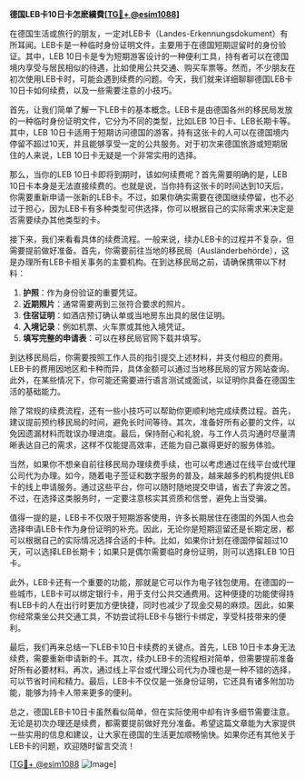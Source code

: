 **德国LEB卡10日卡怎麽續費[[TG💪+ @esim1088](https://t.me/s/esim1088)]**

在德国生活或旅行的朋友，一定对LEB卡（Landes-Erkennungsdokument）有所耳闻。LEB卡是一种临时身份证明文件，主要用于在德国短期逗留时的身份验证。其中，LEB 10日卡是专为短期游客设计的一种便利工具，持有者可以在德国境内享受与居民相似的待遇，比如使用公共交通、购买车票等。然而，不少朋友在初次使用LEB卡时，可能会遇到续费的问题。今天，我们就来详细聊聊德国LEB卡10日卡如何续费，以及一些需要注意的小技巧。

首先，让我们简单了解一下LEB卡的基本概念。LEB卡是由德国各州的移民局发放的一种临时身份证明文件，它分为不同的类型，比如LEB 10日卡、LEB长期卡等。其中，LEB 10日卡适用于短期访问德国的游客，持有这张卡的人可以在德国境内停留不超过10天，并且能够享受一定的公共服务。对于初次来德国旅游或短期居住的人来说，LEB 10日卡无疑是一个非常实用的选择。

那么，当你的LEB 10日卡即将到期时，该如何续费呢？首先需要明确的是，LEB 10日卡本身是无法直接续费的。也就是说，当你持有这张卡的时间达到10天后，你需要重新申请一张新的LEB卡。不过，如果你确实需要在德国继续停留，也不必过于担心，因为LEB卡有多种类型可供选择，你可以根据自己的实际需求来决定是否需要续办其他类型的卡。

接下来，我们来看看具体的续费流程。一般来说，续办LEB卡的过程并不复杂，但需要提前做好准备。首先，你需要前往当地的移民局（Ausländerbehörde），这是办理所有LEB卡相关事务的主要机构。在到达移民局之前，请确保携带以下材料：

1. **护照**：作为身份验证的重要凭证。
2. **近期照片**：通常需要两到三张符合要求的照片。
3. **住宿证明**：如酒店预订确认单或当地房东出具的居住证明。
4. **入境记录**：例如机票、火车票或其他入境凭证。
5. **填写完整的申请表**：可以在移民局官网下载并填写。

到达移民局后，你需要按照工作人员的指引提交上述材料，并支付相应的费用。LEB卡的费用因地区和卡种而异，具体金额可以通过当地移民局的官方网站查询。此外，在某些情况下，你可能还需要进行语言测试或面试，以证明你具备在德国生活的基础能力。

除了常规的续费流程，还有一些小技巧可以帮助你更顺利地完成续费过程。首先，建议提前预约移民局的时间，避免长时间等待。其次，准备好所有必要的文件，以免因遗漏材料而耽误办理进度。最后，保持耐心和礼貌，与工作人员沟通时尽量清晰表达自己的需求，这样不仅能提高效率，还能为自己赢得更好的服务体验。

当然，如果你不想亲自前往移民局办理续费手续，也可以考虑通过在线平台或代理公司代为办理。如今，随着电子签证和数字服务的普及，越来越多的机构提供LEB卡的线上申请服务。通过这些平台，你可以随时随地提交申请，省去了奔波之苦。不过，在选择这类服务时，一定要注意核实其资质和信誉，避免上当受骗。

值得一提的是，LEB卡不仅限于短期游客使用，许多长期居住在德国的外国人也会选择申请LEB卡作为身份证明的补充。因此，无论你是短期逗留还是长期定居，都可以根据自己的实际情况选择合适的卡种。比如，如果你计划在德国停留超过10天，可以选择LEB长期卡；如果只是偶尔需要临时身份证明，则可以选择LEB 10日卡。

此外，LEB卡还有一个重要的功能，那就是它可以作为电子钱包使用。在德国的一些城市，LEB卡可以绑定银行卡，用于支付公共交通费用。这种便捷的功能使得持有LEB卡的人在出行时更加方便快捷，同时也减少了现金交易的麻烦。因此，如果你经常乘坐公共交通工具，不妨尝试将LEB卡与银行卡绑定，享受科技带来的便利。

最后，我们再来总结一下LEB卡10日卡续费的关键点。首先，LEB 10日卡本身无法续费，需要重新申请新的卡。其次，续办LEB卡的流程相对简单，但需要提前准备好所有必要材料。再次，通过线上平台或代理公司代为办理也是一种不错的选择，可以节省时间和精力。最后，LEB卡不仅仅是一张身份证明，它还具有诸多附加功能，能够为持卡人带来更多的便利。

总之，德国LEB卡10日卡虽然看似简单，但在实际使用中却有许多细节需要注意。无论是初次办理还是续费，都需要提前做好充分准备。希望这篇文章能为大家提供一些实用的信息和建议，让大家在德国的生活更加顺畅愉快。如果你还有其他关于LEB卡的问题，欢迎随时留言交流！

[[TG💪+ @esim1088](https://t.me/s/esim1088) ![Image](https://i.postimg.cc/4NQfJmqS/Snipaste-2025-05-13-00-14-12.png)]